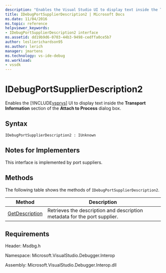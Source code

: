 ```yaml
---
description: "Enables the Visual Studio UI to display text inside the Transport Information section of the Attach to Process dialog box."
title: IDebugPortSupplierDescription2 | Microsoft Docs
ms.date: 11/04/2016
ms.topic: reference
helpviewer_keywords:
- IDebugPortSupplierDescription2 interface
ms.assetid: dd19b9d6-0703-44b3-9498-cedffa0ce5b7
author: leslierichardson95
ms.author: lerich
manager: jmartens
ms.technology: vs-ide-debug
ms.workload:
- vssdk
---
```

# IDebugPortSupplierDescription2
Enables the [!INCLUDE[vsprvs](../../../code-quality/includes/vsprvs_md.md)] UI to display text inside the **Transport Information** section of the **Attach to Process** dialog box.

## Syntax

```
IDebugPortSupplierDescription2 : IUnknown
```

## Notes for Implementers
 This interface is implemented by port suppliers.

## Methods
 The following table shows the methods of `IDebugPortSupplierDescription2`.

|Method|Description|
|------------|-----------------|
|[GetDescription](../../../extensibility/debugger/reference/idebugportsupplierdescription2-getdescription.md)|Retrieves the description and description metadata for the port supplier.|

## Requirements
 Header: Msdbg.h

 Namespace: Microsoft.VisualStudio.Debugger.Interop

 Assembly: Microsoft.VisualStudio.Debugger.Interop.dll
